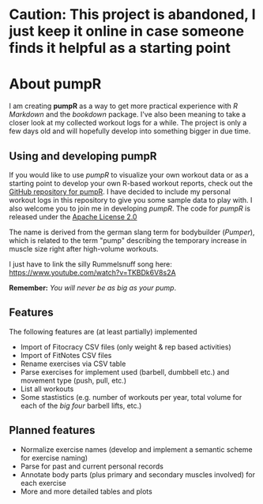 # Caution: This project is abandoned, I just keep it online in case someone finds it helpful as a starting point

# About pumpR

I am creating __pumpR__ as a way to get more practical experience with _R Markdown_ and the _bookdown_ package. I've also been
meaning to take a closer look at my collected workout logs for a while. The project is only a few days old and will hopefully develop into something bigger in due time.


## Using and developing pumpR

If you would like to use _pumpR_ to visualize your own workout data or as a starting point to develop your own R-based workout reports, check out the [GitHub repository for pumpR](https://github.com/magnusnissel/pumpR). I have decided to include my personal workout logs in this repository to give you some sample data to play with. I also welcome you to join me in developing _pumpR_. The code for _pumpR_ is released under the [Apache License 2.0](https://www.apache.org/licenses/LICENSE-2.0)

The name is derived from the german slang term for bodybuilder (_Pumper_), which is related to the term "pump" describing the temporary increase in muscle size right after high-volume workouts. 

I just have to link the silly Rummelsnuff song here: https://www.youtube.com/watch?v=TKBDk6V8s2A

__Remember:__ _You will never be as big as your pump_.

## Features

The following features are (at least partially) implemented

- Import of Fitocracy CSV files (only weight & rep based activities)
- Import of FitNotes CSV files
- Rename exercises via CSV table
- Parse exercises for implement used (barbell, dumbbell etc.) and movement type (push, pull, etc.)
- List all workouts
- Some stastistics (e.g. number of workouts per year, total volume for each of the _big four_ barbell lifts, etc.)

## Planned features

- Normalize exercise names (develop and implement a semantic scheme for exercise naming)
- Parse for past and current personal records
- Annotate body parts (plus primary and secondary muscles involved) for each exercise
- More and more detailed tables and plots

